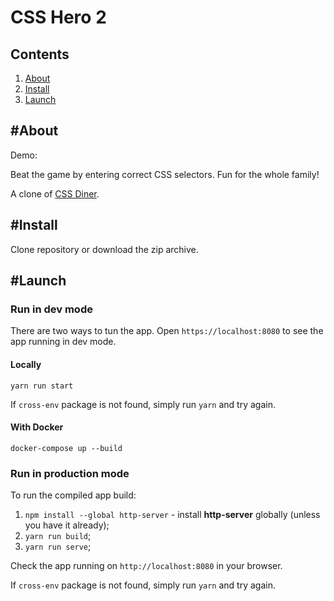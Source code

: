# CSS Hero 2

## Contents

1. [About](#about)
2. [Install](#install)
3. [Launch](#launch)

## #About

Demo:

Beat the game by entering correct CSS selectors. Fun for the whole family!

A clone of [CSS Diner](https://flukeout.github.io).

## #Install

Clone repository or download the zip archive.

## #Launch

### Run in dev mode

There are two ways to tun the app. Open `https://localhost:8080` to see the app running in dev mode.

#### Locally

`yarn run start`

If `cross-env` package is not found, simply run `yarn` and try again.

#### With Docker

`docker-compose up --build`

### Run in production mode

To run the compiled app build:

1. `npm install --global http-server` - install **http-server** globally (unless you have it already);
2. `yarn run build`;
3. `yarn run serve`;

Check the app running on `http://localhost:8080` in your browser.

If `cross-env` package is not found, simply run `yarn` and try again.
